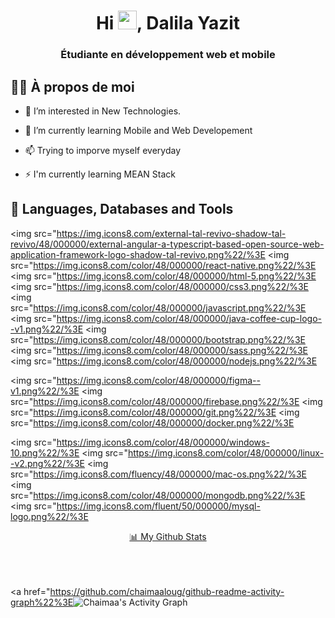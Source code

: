 <h1 align="center">Hi <img src="https://raw.githubusercontent.com/MartinHeinz/MartinHeinz/master/wave.gif" width="30px">, Dalila Yazit</h1>
<h3 align="center">Étudiante en développement web et mobile</h3>

## 🙋‍♂️ À propos de moi

- 👀 I’m interested in New Technologies. <br>

- 🌱 I’m currently learning Mobile and Web Developement <br>

- 📫 Trying to imporve myself everyday<br>

- ⚡ I'm currently learning MEAN Stack

## 🚀 Languages, Databases and Tools

<p align="center"> 
 
 <img src="https://img.icons8.com/external-tal-revivo-shadow-tal-revivo/48/000000/external-angular-a-typescript-based-open-source-web-application-framework-logo-shadow-tal-revivo.png%22/%3E
 <img src="https://img.icons8.com/color/48/000000/react-native.png%22/%3E
 <img src="https://img.icons8.com/color/48/000000/html-5.png%22/%3E
 <img src="https://img.icons8.com/color/48/000000/css3.png%22/%3E 
 <img src="https://img.icons8.com/color/48/000000/javascript.png%22/%3E
 <img src="https://img.icons8.com/color/48/000000/java-coffee-cup-logo--v1.png%22/%3E
 <img src="https://img.icons8.com/color/48/000000/bootstrap.png%22/%3E 
 <img src="https://img.icons8.com/color/48/000000/sass.png%22/%3E
 <img src="https://img.icons8.com/color/48/000000/nodejs.png%22/%3E<br>
 
 <img src="https://img.icons8.com/color/48/000000/figma--v1.png%22/%3E
 <img src="https://img.icons8.com/color/48/000000/firebase.png%22/%3E
 <img src="https://img.icons8.com/color/48/000000/git.png%22/%3E
 <img src="https://img.icons8.com/color/48/000000/docker.png%22/%3E<br>

 <img src="https://img.icons8.com/color/48/000000/windows-10.png%22/%3E
 <img src="https://img.icons8.com/color/48/000000/linux--v2.png%22/%3E
 <img src="https://img.icons8.com/fluency/48/000000/mac-os.png%22/%3E<br>
<img src="https://img.icons8.com/color/48/000000/mongodb.png%22/%3E
 <img src="https://img.icons8.com/fluent/50/000000/mysql-logo.png%22/%3E<br>


</p>

<p align="center">
    <a href="https://github.com/chaimaaloug/github-readme-streak-stats%22%3E
        <img title="🔥 Get streak stats for your profile at git.io/streak-stats" alt="Chaimaa Lougsari's streak" src="https://github-readme-streak-stats.herokuapp.com/?user=chaimaaloug&theme=black-ice&hide_border=true&stroke=0000&background=000000%22/%3E
    </a>
</p>

## 📊 My Github Stats

  <br/>
    <a align="center" href="https://github.com/chaimaaloug/github-readme-stats%22%3E<img alt="Chaimaa's Github Stats" src="https://github-readme-stats.vercel.app/api?username=chaimaaloug&show_icons=true&count_private=true&theme=react&hide_border=true&bg_color=000000" /></a>
  <a align="center" href="https://github.com/chaimaaloug/github-readme-stats%22%3E<img alt="Chaimaa's Top Languages" src="https://github-readme-stats.vercel.app/api/top-langs/?username=chaimaaloug&langs_count=8&count_private=true&layout=compact&theme=react&hide_border=true&bg_color=000000" /></a>
  <br/>

<br/>
<br/>

<a href="https://github.com/chaimaaloug/github-readme-activity-graph%22%3E<img alt="Chaimaa's Activity Graph" src="https://activity-graph.herokuapp.com/graph?username=chaimaaloug&bg_color=000000&color=C6538C&line=C6538C&point=C6538C&hide_border=true" /></a>
